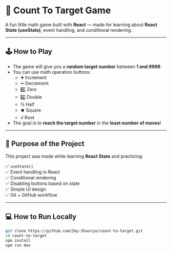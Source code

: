 # 🎯 Count To Target Game

A fun little math game built with **React** — made for learning about **React State (useState)**, event handling, and conditional rendering.

---

## 🕹️ How to Play

- The game will give you a **random target number** between **1 and 9999**.
- You can use math operation buttons:
  - ➕ Increment  
  - ➖ Decrement  
  - 0️⃣ Zero  
  - 2️⃣ Double  
  - ½ Half  
  - ⏹️ Square  
  - √ Root
- The goal is to **reach the target number** in the **least number of moves**!

---

## 🚀 Purpose of the Project

This project was made while learning **React State** and practicing:

✅ `useState()`  
✅ Event handling in React  
✅ Conditional rendering  
✅ Disabling buttons based on state  
✅ Simple UI design  
✅ Git + GitHub workflow

---

## 💻 How to Run Locally

```bash
git clone https://github.com/Zmy-Shaurya/count-to-target.git
cd count-to-target
npm install
npm run dev